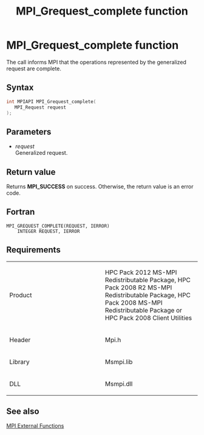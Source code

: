 ﻿---
title: MPI_Grequest_complete function
TOCTitle: MPI_Grequest_complete function
ms:assetid: c4a394ed-bdce-4cf0-b26e-276716bbc707
ms:mtpsurl: https://msdn.microsoft.com/en-us/library/Dn473391(v=VS.85)
ms:contentKeyID: 59360927
ms.date: 03/28/2018
mtps_version: v=VS.85
f1_keywords:
- MPI_GREQUEST_COMPLETE
- mpif/MPI_GREQUEST_COMPLETE
- mpi/MPI_GREQUEST_COMPLETE
dev_langs:
- C++
- C
---

# MPI\_Grequest\_complete function

The call informs MPI that the operations represented by the generalized request are complete.

## Syntax

``` c++
int MPIAPI MPI_Grequest_complete(
   MPI_Request request
);
```

## Parameters

  - *request*  
    Generalized request.

## Return value

Returns **MPI\_SUCCESS** on success. Otherwise, the return value is an error code.

## Fortran

    MPI_GREQUEST_COMPLETE(REQUEST, IERROR)
        INTEGER REQUEST, IERROR

## Requirements

<table>
<colgroup>
<col style="width: 50%" />
<col style="width: 50%" />
</colgroup>
<tbody>
<tr class="odd">
<td><p>Product</p></td>
<td><p>HPC Pack 2012 MS-MPI Redistributable Package, HPC Pack 2008 R2 MS-MPI Redistributable Package, HPC Pack 2008 MS-MPI Redistributable Package or HPC Pack 2008 Client Utilities</p></td>
</tr>
<tr class="even">
<td><p>Header</p></td>
<td>Mpi.h</td>
</tr>
<tr class="odd">
<td><p>Library</p></td>
<td>Msmpi.lib</td>
</tr>
<tr class="even">
<td><p>DLL</p></td>
<td>Msmpi.dll</td>
</tr>
</tbody>
</table>


## See also

[MPI External Functions](mpi-external-functions.md)

